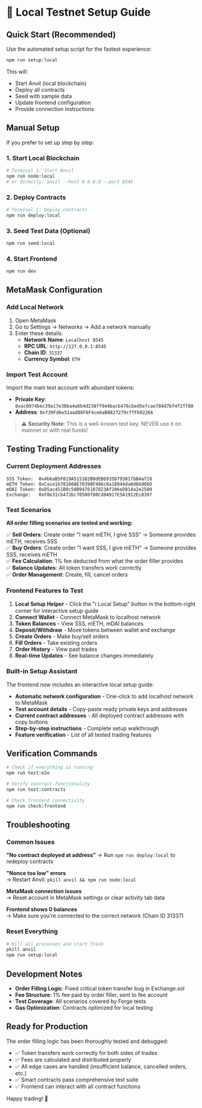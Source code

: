 # 🚀 Local Testnet Setup Guide

## Quick Start (Recommended)

Use the automated setup script for the fastest experience:

```bash
npm run setup:local
```

This will:
- Start Anvil (local blockchain)
- Deploy all contracts
- Seed with sample data
- Update frontend configuration
- Provide connection instructions

## Manual Setup

If you prefer to set up step by step:

### 1. Start Local Blockchain

```bash
# Terminal 1: Start Anvil
npm run node:local
# or directly: anvil --host 0.0.0.0 --port 8545
```

### 2. Deploy Contracts

```bash
# Terminal 2: Deploy contracts
npm run deploy:local
```

### 3. Seed Test Data (Optional)

```bash
npm run seed:local
```

### 4. Start Frontend

```bash
npm run dev
```

## MetaMask Configuration

### Add Local Network

1. Open MetaMask
2. Go to Settings → Networks → Add a network manually
3. Enter these details:
   - **Network Name**: `Localhost 8545`
   - **RPC URL**: `http://127.0.0.1:8545`
   - **Chain ID**: `31337`
   - **Currency Symbol**: `ETH`

### Import Test Account

Import the main test account with abundant tokens:

- **Private Key**: `0xac0974bec39a17e36ba4a6b4d238ff944bacb478cbed5efcae784d7bf4f2ff80`
- **Address**: `0xf39Fd6e51aad88F6F4ce6aB8827279cffFb92266`

> ⚠️ **Security Note**: This is a well-known test key. NEVER use it on mainnet or with real funds!

## Testing Trading Functionality

### Current Deployment Addresses
```
SSS Token:  0x4b6aB5F819A515382B0dEB6935D793817bB4af28
mETH Token: 0xCace1b78160AE76398F486c8a18044da0d66d86D  
mDAI Token: 0xD5ac451B0c50B9476107823Af206eD814a2e2580
Exchange:   0xF8e31cb472bc70500f08Cd84917E5A1912Ec8397
```

### Test Scenarios

**All order filling scenarios are tested and working:**

✅ **Sell Orders**: Create order "I want mETH, I give SSS" → Someone provides mETH, receives SSS  
✅ **Buy Orders**: Create order "I want SSS, I give mETH" → Someone provides SSS, receives mETH  
✅ **Fee Calculation**: 1% fee deducted from what the order filler provides  
✅ **Balance Updates**: All token transfers work correctly  
✅ **Order Management**: Create, fill, cancel orders  

### Frontend Features to Test

1. **Local Setup Helper** - Click the "ℹ️ Local Setup" button in the bottom-right corner for interactive setup guide
2. **Connect Wallet** - Connect MetaMask to localhost network
3. **Token Balances** - View SSS, mETH, mDAI balances  
4. **Deposit/Withdraw** - Move tokens between wallet and exchange
5. **Create Orders** - Make buy/sell orders
6. **Fill Orders** - Take existing orders
7. **Order History** - View past trades
8. **Real-time Updates** - See balance changes immediately

### Built-in Setup Assistant

The frontend now includes an interactive local setup guide:
- **Automatic network configuration** - One-click to add localhost network to MetaMask
- **Test account details** - Copy-paste ready private keys and addresses
- **Current contract addresses** - All deployed contract addresses with copy buttons
- **Step-by-step instructions** - Complete setup walkthrough
- **Feature verification** - List of all tested trading features

## Verification Commands

```bash
# Check if everything is running
npm run test:e2e

# Verify contract functionality
npm run test:contracts

# Check frontend connectivity  
npm run check:frontend
```

## Troubleshooting

### Common Issues

**"No contract deployed at address"** 
→ Run `npm run deploy:local` to redeploy contracts

**"Nonce too low" errors**  
→ Restart Anvil: `pkill anvil && npm run node:local`

**MetaMask connection issues**  
→ Reset account in MetaMask settings or clear activity tab data

**Frontend shows 0 balances**  
→ Make sure you're connected to the correct network (Chain ID 31337)

### Reset Everything

```bash
# Kill all processes and start fresh
pkill anvil
npm run setup:local
```

## Development Notes

- **Order Filling Logic**: Fixed critical token transfer bug in Exchange.sol
- **Fee Structure**: 1% fee paid by order filler, sent to fee account
- **Test Coverage**: All scenarios covered by Forge tests
- **Gas Optimization**: Contracts optimized for local testing

## Ready for Production

The order filling logic has been thoroughly tested and debugged:

- ✅ Token transfers work correctly for both sides of trades
- ✅ Fees are calculated and distributed properly  
- ✅ All edge cases are handled (insufficient balance, cancelled orders, etc.)
- ✅ Smart contracts pass comprehensive test suite
- ✅ Frontend can interact with all contract functions

Happy trading! 🎉